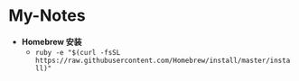 # My-Notes

- **Homebrew 安装**
  - `ruby -e "$(curl -fsSL https://raw.githubusercontent.com/Homebrew/install/master/install)"`
